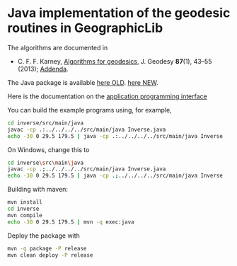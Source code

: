 # Java implementation of the geodesic routines in GeographicLib

The algorithms are documented in

* C. F. F. Karney,
  [Algorithms for geodesics](https://doi.org/10.1007/s00190-012-0578-z),
  J. Geodesy **87**(1), 43–55 (2013);
  [Addenda](https://geographiclib.sourceforge.io/miscgeod-addenda.html).

The Java package is available
[here OLD](https://search.maven.org/artifact/net.sf.geographiclib/GeographicLib-Java).
[here NEW](https://search.maven.org/artifact/com.github.geographiclib/GeographicLib-Java).

Here is the documentation on the
[application programming interface](https://geographiclib.sourceforge.io/html/java/)

You can build the example programs using, for example,
```sh
cd inverse/src/main/java
javac -cp .:../../../../src/main/java Inverse.java
echo -30 0 29.5 179.5 | java -cp .:../../../../src/main/java Inverse
```

On Windows, change this to
```sh
cd inverse\src\main\java
javac -cp .;../../../../src/main/java Inverse.java
echo -30 0 29.5 179.5 | java -cp .;../../../../src/main/java Inverse
```

Building with maven:
```sh
mvn install
cd inverse
mvn compile
echo -30 0 29.5 179.5 | mvn -q exec:java
```

Deploy the package with
```sh
mvn -q package -P release
mvn clean deploy -P release
```
